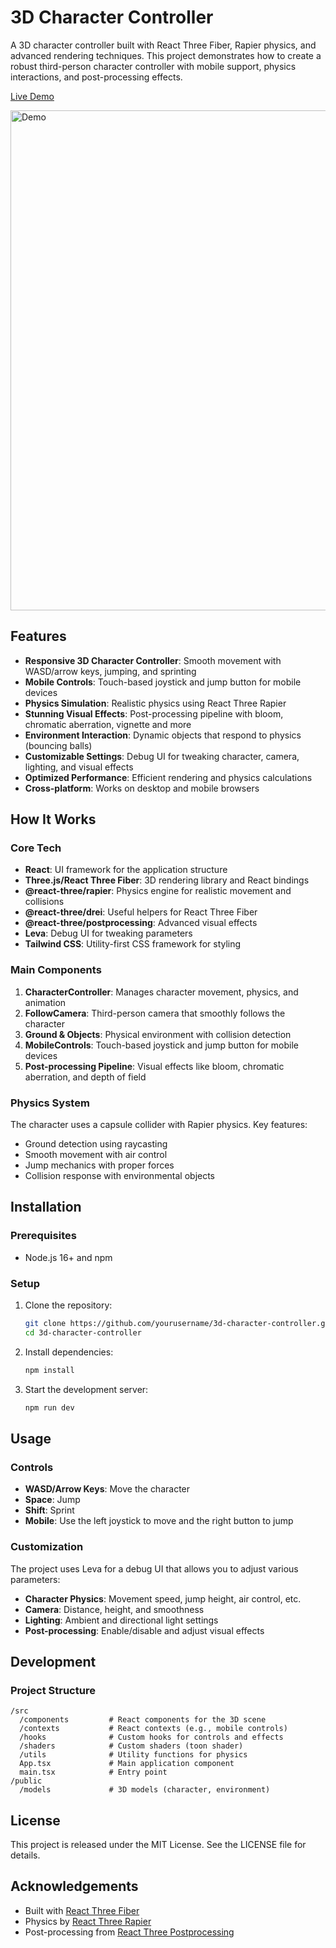 # 3D Character Controller

A 3D character controller built with React Three Fiber, Rapier physics, and advanced rendering techniques. This project demonstrates how to create a robust third-person character controller with mobile support, physics interactions, and post-processing effects.

[Live Demo](https://character-sample-project.netlify.app/)

<img src="./public/demo.gif" alt="Demo" width="800" />

## Features

- **Responsive 3D Character Controller**: Smooth movement with WASD/arrow keys, jumping, and sprinting
- **Mobile Controls**: Touch-based joystick and jump button for mobile devices
- **Physics Simulation**: Realistic physics using React Three Rapier
- **Stunning Visual Effects**: Post-processing pipeline with bloom, chromatic aberration, vignette and more
- **Environment Interaction**: Dynamic objects that respond to physics (bouncing balls)
- **Customizable Settings**: Debug UI for tweaking character, camera, lighting, and visual effects
- **Optimized Performance**: Efficient rendering and physics calculations
- **Cross-platform**: Works on desktop and mobile browsers

## How It Works

### Core Tech

- **React**: UI framework for the application structure
- **Three.js/React Three Fiber**: 3D rendering library and React bindings
- **@react-three/rapier**: Physics engine for realistic movement and collisions
- **@react-three/drei**: Useful helpers for React Three Fiber
- **@react-three/postprocessing**: Advanced visual effects
- **Leva**: Debug UI for tweaking parameters
- **Tailwind CSS**: Utility-first CSS framework for styling

### Main Components

1. **CharacterController**: Manages character movement, physics, and animation
2. **FollowCamera**: Third-person camera that smoothly follows the character
3. **Ground & Objects**: Physical environment with collision detection
4. **MobileControls**: Touch-based joystick and jump button for mobile devices
5. **Post-processing Pipeline**: Visual effects like bloom, chromatic aberration, and depth of field

### Physics System

The character uses a capsule collider with Rapier physics. Key features:
- Ground detection using raycasting
- Smooth movement with air control
- Jump mechanics with proper forces
- Collision response with environmental objects

## Installation

### Prerequisites

- Node.js 16+ and npm

### Setup

1. Clone the repository:
   ```bash
   git clone https://github.com/yourusername/3d-character-controller.git
   cd 3d-character-controller
   ```

2. Install dependencies:
   ```bash
   npm install
   ```

3. Start the development server:
   ```bash
   npm run dev
   ```

## Usage

### Controls

- **WASD/Arrow Keys**: Move the character
- **Space**: Jump
- **Shift**: Sprint
- **Mobile**: Use the left joystick to move and the right button to jump

### Customization

The project uses Leva for a debug UI that allows you to adjust various parameters:

- **Character Physics**: Movement speed, jump height, air control, etc.
- **Camera**: Distance, height, and smoothness
- **Lighting**: Ambient and directional light settings
- **Post-processing**: Enable/disable and adjust visual effects

## Development

### Project Structure

```
/src
  /components         # React components for the 3D scene
  /contexts           # React contexts (e.g., mobile controls)
  /hooks              # Custom hooks for controls and effects
  /shaders            # Custom shaders (toon shader)
  /utils              # Utility functions for physics
  App.tsx             # Main application component
  main.tsx            # Entry point
/public
  /models             # 3D models (character, environment)
```

## License

This project is released under the MIT License. See the LICENSE file for details.

## Acknowledgements

- Built with [React Three Fiber](https://github.com/pmndrs/react-three-fiber)
- Physics by [React Three Rapier](https://github.com/pmndrs/react-three-rapier)
- Post-processing from [React Three Postprocessing](https://github.com/pmndrs/react-postprocessing)